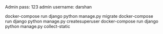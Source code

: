 Admin pass: 123
admin username: darshan

docker-compose run django python manage.py migrate
docker-compose run django python manage.py createsuperuser
docker-compose run django python manage.py collect-static
